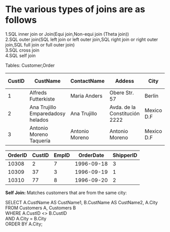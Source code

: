 # The various types of joins are as follows  
1.SQL inner join or Join(Equi join,Non-equi join (Theta join))  
2.SQL outer join(SQL left join or left outer join,SQL right join or right outer join,SQL full join or full outer join)  
3.SQL cross join  
4.SQL self join  

Tables: Customer,Order


|CustID|CustName|ContactName|Addess|City|Postal Code|Country|
|--|----|-----------|------|----|-----------|-------|
|1 |Alfreds Futterkiste|Maria Anders|Obere Str. 57|Berlin|12209|Germany|
|2 |Ana Trujillo Emparedadosy helados|Ana Trujillo|Avda. de la Constitución 2222|Mexico D.F|05021|Mexico|
|3 |Antonio Moreno Taquería|Antonio Moreno|Antonio Moreno|Mexico D.F|05023|Mexico|

|OrderID|CustID|EmpID|OrderDate|ShipperID|
|-------|------|------|--------|---------|
|10308 |2|7|1996-09-18|3|
|10309 |37|3|1996-09-19|1|
|10310 |77|8|1996-09-20|2|


**Self Join:** Matches customers that are from the same city:

SELECT A.CustName AS CustName1, B.CustName AS CustName2, A.City  
FROM Customers A, Customers B  
WHERE A.CustID <> B.CustID   
AND A.City = B.City   
ORDER BY A.City;   
